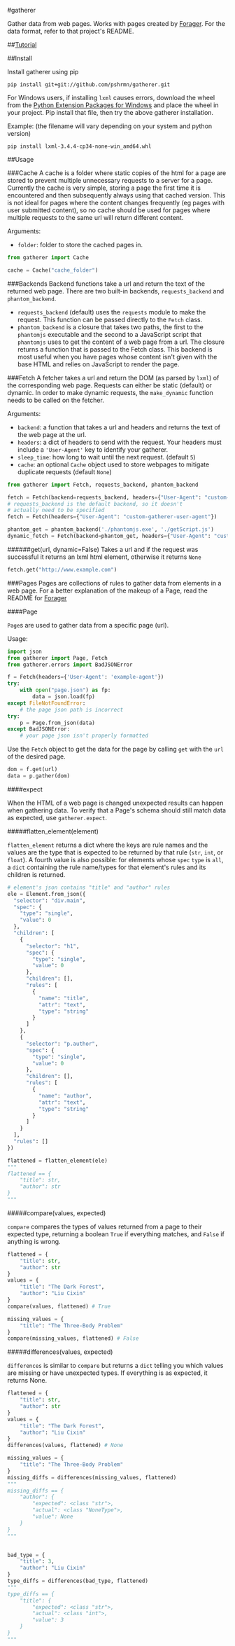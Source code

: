 #gatherer

Gather data from web pages. Works with pages created by [Forager](https://github.com/pshrmn/forager). For the data format, refer to that project's README.

##[Tutorial](http://www.pshrmn.com/tutorials/gatherer/)

##Install

Install gatherer using pip

    pip install git+git://github.com/pshrmn/gatherer.git

For Windows users, if installing `lxml` causes errors, download the wheel from the [Python Extension Packages for Windows](http://www.lfd.uci.edu/~gohlke/pythonlibs/#lxml) and place the wheel in your project. Pip install that file, then try the above gatherer installation.

Example: (the filename will vary depending on your system and python version)

    pip install lxml-3.4.4-cp34-none-win_amd64.whl

##Usage

###Cache
A cache is a folder where static copies of the html for a page are stored to prevent multiple unnecessary requests to a server for a page. Currently the cache is very simple, storing a page the first time it is encountered and then subsequently always using that cached version. This is not ideal for pages where the content changes frequently (eg pages with user submitted content), so no cache should be used for pages where multiple requests to the same url will return different content.

Arguments:

* `folder`: folder to store the cached pages in.

```python
from gatherer import Cache

cache = Cache("cache_folder")
```

###Backends
Backend functions take a url and return the text of the returned web page. There are two built-in backends, `requests_backend` and `phantom_backend`.

* `requests_backend` (default) uses the `requests` module to make the request. This function can be passed directly to the `Fetch` class.
* `phantom_backend` is a closure that takes two paths, the first to the `phantomjs` executable and the second to a JavaScript script that `phantomjs` uses to get the content of a web page from a url. The closure returns a function that is passed to the Fetch class. This backend is most useful when you have pages whose content isn't given with the base HTML and relies on JavaScript to render the page.

###Fetch
A fetcher takes a url and return the DOM (as parsed by `lxml`) of the corresponding web page. Requests can either be static (default) or dynamic. In order to make dynamic requests, the `make_dynamic` function needs to be called on the fetcher.

Arguments:

* `backend`: a function that takes a url and headers and returns the text of the web page at the url.
* `headers`: a dict of headers to send with the request. Your headers must include a `'User-Agent'` key to identify your gatherer.
* `sleep_time`: how long to wait until the next request. (default `5`)
* `cache`: an optional `Cache` object used to store webpages to mitigate duplicate requests (default `None`)

```python
from gatherer import Fetch, requests_backend, phantom_backend

fetch = Fetch(backend=requests_backend, headers={"User-Agent": "custom-gatherer-user-agent"})
# requests_backend is the default backend, so it doesn't
# actually need to be specified
fetch = Fetch(headers={"User-Agent": "custom-gatherer-user-agent"})

phantom_get = phantom_backend('./phantomjs.exe', './getScript.js')
dynamic_fetch = Fetch(backend=phantom_get, headers={"User-Agent": "custom-gatherer-user-agent"})
```

######get(url, dynamic=False)
Takes a url and if the request was successful it returns an lxml html element, otherwise it returns `None`

```python
fetch.get("http://www.example.com")
```

###Pages
Pages are collections of rules to gather data from elements in a web page. For a better explanation of the makeup of a Page, read the README for [Forager](https://github.com/pshrmn/forager)

####Page

`Page`s are used to gather data from a specific page (url).

Usage:

```python
import json
from gatherer import Page, Fetch
from gatherer.errors import BadJSONError

f = Fetch(headers={'User-Agent': 'example-agent'})
try:
    with open("page.json") as fp:
        data = json.load(fp)
except FileNotFoundError:
    # the page json path is incorrect
try:
    p = Page.from_json(data)
except BadJSONError:
    # your page json isn't properly formatted
```

Use the `Fetch` object to get the data for the page by calling `get` with the `url` of the desired page.

```python
dom = f.get(url)
data = p.gather(dom)
```

####expect

When the HTML of a web page is changed unexpected results can happen when gathering data. To verify that a Page's schema should still match data as expected, use `gatherer.expect`.

#####flatten_element(element)

`flatten_element` returns a dict where the keys are rule names and the values are the type that is expected to be returned by that rule (`str`, `int`, or `float`). A fourth value is also possible: for elements whose `spec` `type` is `all`, a `dict` containing the rule name/types for that element's rules and its children is returned.

```python
# element's json contains "title" and "author" rules
ele = Element.from_json({
  "selector": "div.main",
  "spec": {
    "type": "single",
    "value": 0
  },
  "children": [
    {
      "selector": "h1",
      "spec": {
        "type": "single",
        "value": 0
      },
      "children": [],
      "rules": [
        {
          "name": "title",
          "attr": "text",
          "type": "string"
        }
      ]
    },
    {
      "selector": "p.author",
      "spec": {
        "type": "single",
        "value": 0
      },
      "children": [],
      "rules": [
        {
          "name": "author",
          "attr": "text",
          "type": "string"
        }
      ]
    }
  ],
  "rules": []
})

flattened = flatten_element(ele)
"""
flattened == {
    "title": str,
    "author": str
}
"""
```

#####compare(values, expected)

`compare` compares the types of values returned from a page to their expected type, returning a boolean `True` if everything matches, and `False` if anything is wrong.

```python
flattened = {
    "title": str,
    "author": str
}
values = {
    "title": "The Dark Forest",
    "author": "Liu Cixin"
}
compare(values, flattened) # True

missing_values = {
    "title": "The Three-Body Problem"
}
compare(missing_values, flattened) # False
```

#####differences(values, expected)

`differences` is similar to `compare` but returns a `dict` telling you which values are missing or have unexpected types. If everything is as expected, it returns None.

```python
flattened = {
    "title": str,
    "author": str
}
values = {
    "title": "The Dark Forest",
    "author": "Liu Cixin"
}
differences(values, flattened) # None

missing_values = {
    "title": "The Three-Body Problem"
}
missing_diffs = differences(missing_values, flattened)
"""
missing_diffs == {
    "author": {
        "expected": <class "str">,
        "actual": <class "NoneType">,
        "value": None
    }
}
"""


bad_type = {
    "title": 3,
    "author": "Liu Cixin"
}
type_diffs = differences(bad_type, flattened)
"""
type_diffs == {
    "title": {
        "expected": <class "str">,
        "actual": <class "int">,
        "value": 3
    }
}
"""
```